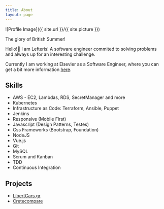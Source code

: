 ```yaml
---
title: About
layout: page
---
```

![Profile Image]({{ site.url }}/{{ site.picture }})
<figcaption class="caption">The glory of British Summer! </figcaption>

<p>Hello!👋
I am Lefteris! A software engineer commited to solving problems and always up for an interesting challenge.

Currently I am working at Elsevier as a Software Engineer, where you can get a bit more information 
<a href="https://www.elsevier.com/about/careers/technology-careers/lefteris-tatakis/">here</a>.

</p>

<h2>Skills</h2>

<ul class="skill-list">
	<li>AWS - EC2, Lambdas, RDS, SecretManager and more</li>
	<li>Kubernetes</li>
	<li>Infrastructure as Code: Terraform, Ansible, Puppet</li>
	<li>Jenkins</li>
	<li>Responsive (Mobile First)</li>
	<li>Javascript (Design Patterns, Testes)</li>
	<li>Css Frameworks (Bootstrap, Foundation)</li>
	<li>NodeJS</li>
	<li>Vue.js</li>
	<li>Git</li>
	<li>MySQL</li>
	<li>Scrum and Kanban</li>
	<li>TDD </li>
	<li>Continuous Integration</li>
</ul>

<h2>Projects</h2>

<ul>
	<li><a href="https://libertycars.gr">LibertCars.gr</a></li>
	<li><a href="../cretecompare/">Cretecompare</a></li>
</ul>
